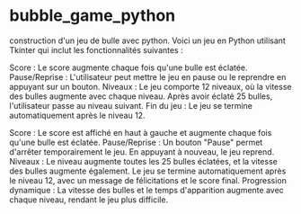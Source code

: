 # bubble_game_python
construction d'un jeu de bulle avec python.
Voici un jeu en Python utilisant Tkinter qui inclut les fonctionnalités suivantes :

Score : Le score augmente chaque fois qu'une bulle est éclatée.
Pause/Reprise : L'utilisateur peut mettre le jeu en pause ou le reprendre en appuyant sur un bouton.
Niveaux : Le jeu comporte 12 niveaux, où la vitesse des bulles augmente avec chaque niveau. Après avoir éclaté 25 bulles, l'utilisateur passe au niveau suivant.
Fin du jeu : Le jeu se termine automatiquement après le niveau 12.



Score :
Le score est affiché en haut à gauche et augmente chaque fois qu'une bulle est éclatée.
Pause/Reprise :
Un bouton "Pause" permet d'arrêter temporairement le jeu. En appuyant à nouveau, le jeu reprend.
Niveaux :
Le niveau augmente toutes les 25 bulles éclatées, et la vitesse des bulles augmente également.
Le jeu se termine automatiquement après le niveau 12, avec un message de félicitations et le score final.
Progression dynamique :
La vitesse des bulles et le temps d'apparition augmente avec chaque niveau, rendant le jeu plus difficile.
